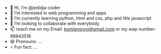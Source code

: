 - 👋 Hi, I’m @jedidja-coder
- 👀 I’m interested in web programming and apps
- 🌱 I’m currently learning python, html and css, php and litle javascript
- 💞️ I’m looking to collaborate with everybody
- 📫 reach me on my Email: komlansrovi@gmail.com or my wap number: 98843518
- 😄 Pronouns: ...
- ⚡ Fun fact: ...

<!---
jedidja-coder/jedidja-coder is a ✨ special ✨ repository because its `README.md` (this file) appears on your GitHub profile.
You can click the Preview link to take a look at your changes.
--->
